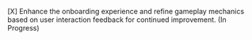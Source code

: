 [X] Enhance the onboarding experience and refine gameplay mechanics based on user interaction feedback for continued improvement. (In Progress)
